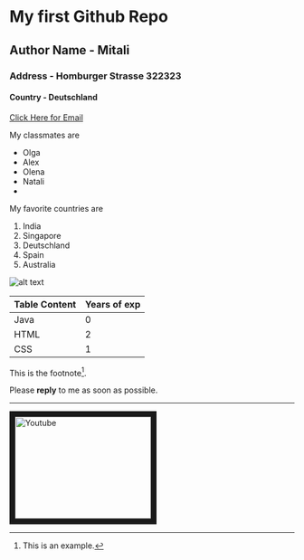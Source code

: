 # My first Github Repo

## Author Name - Mitali
### Address - Homburger Strasse 322323
#### Country - Deutschland

[Click Here for Email](smitali.07@gmail.com) 

My classmates are
* Olga
* Alex
* Olena
* Natali
* 
My favorite countries are
1. India
2. Singapore
3. Deutschland
4. Spain
5. Australia

 ![alt text](https://upload.wikimedia.org/wikipedia/commons/e/ef/Youtube_logo.png)

Table Content | Years of exp
--- | ---
Java | 0
HTML | 2
CSS | 1

This is the footnote[^1].
[^1]: This is an example.

Please **reply** to me as soon as possible.


---

<a href='https://www.youtube.com/watch?v=eIrMbAQSU34' target='blank'><img src="https://upload.wikimedia.org/wikipedia/commons/e/ef/Youtube_logo.png" 
alt="Youtube" width="240" height="180" border="10"></a>


